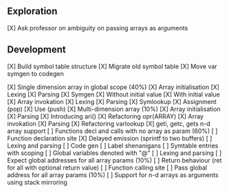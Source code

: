 Exploration
---
[X] Ask professor on ambiguity on passing arrays as arguments

Development
---
[X] Build symbol table structure
[X] Migrate old symbol table
[X] Move var symgen to codegen

[X] Single dimension array in global scope (40%)
    [X] Array initialisation
        [X] Lexing
        [X] Parsing
        [X] Symgen
        [X] Without initial value
        [X] With initial value
    [X] Array invokation
        [X] Lexing
        [X] Parsing
        [X] Symlookup
        [X] Assignment (pop)
        [X] Use (push)
[X] Multi-dimension array (10%)
    [X] Array initialisation
        [X] Parsing
        [X] Introducing ari()
        [X] Refactoring opr(ARRAY)
    [X] Array invokation
        [X] Parsing
        [X] Refactoring varlookup
    [X] geti, getc, gets n-d array support
[ ] Functions decl and calls with no array as param (60%)
    [ ] Function declaration site
        [X] Delayed emission (sprintf to two buffers)
        [ ] Lexing and parsing
        [ ] Code gen
            [ ] Label shenanigans
            [ ] Symtable entries with scoping
            [ ] Global variables denoted with "@"
                [ ] Lexing and parsing
            [ ] Expect global addresses for all array params (10%)
            [ ] Return behaviour (ret for all with optional return value)
    [ ] Function calling site
        [ ] Pass global address for all array params (10%)
    [ ] Support for n-d arrays as arguments using stack mirroring